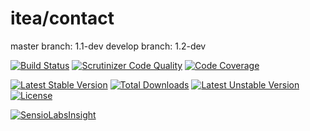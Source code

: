 itea/contact
=================

master branch: 1.1-dev
develop branch: 1.2-dev

[![Build Status](https://travis-ci.org/itea/contact.svg?branch=develop)](https://travis-ci.org/itea/contact)
[![Scrutinizer Code Quality](https://scrutinizer-ci.com/g/itea/contact/badges/quality-score.png?b=develop)](https://scrutinizer-ci.com/g/itea/contact/?branch=develop)
[![Code Coverage](https://scrutinizer-ci.com/g/itea/contact/badges/coverage.png?b=develop)](https://scrutinizer-ci.com/g/itea/contact/?branch=develop)

[![Latest Stable Version](https://poser.pugx.org/itea/contact/v/stable.svg)](https://packagist.org/packages/itea/contact) 
[![Total Downloads](https://poser.pugx.org/itea/contact/downloads.svg)](https://packagist.org/packages/itea/contact) 
[![Latest Unstable Version](https://poser.pugx.org/itea/contact/v/unstable.svg)](https://packagist.org/packages/itea/contact) 
[![License](https://poser.pugx.org/itea/contact/license.svg)](https://packagist.org/packages/itea/contact)

[![SensioLabsInsight](https://insight.sensiolabs.com/projects/4a08c232-0b0f-4dc6-b425-a64b4ee972f4/mini.png)](https://insight.sensiolabs.com/projects/4a08c232-0b0f-4dc6-b425-a64b4ee972f4)